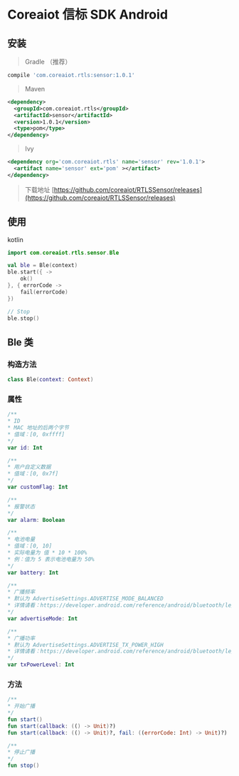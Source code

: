 # Coreaiot 信标 SDK Android

## 安装

> Gradle （推荐）
```gradle
compile 'com.coreaiot.rtls:sensor:1.0.1'
```

> Maven
```xml
<dependency>
  <groupId>com.coreaiot.rtls</groupId>
  <artifactId>sensor</artifactId>
  <version>1.0.1</version>
  <type>pom</type>
</dependency>
```

> Ivy
```xml
<dependency org='com.coreaiot.rtls' name='sensor' rev='1.0.1'>
  <artifact name='sensor' ext='pom' ></artifact>
</dependency>
```

> 下载地址
[https://github.com/coreaiot/RTLSSensor/releases](https://github.com/coreaiot/RTLSSensor/releases)

## 使用

kotlin
```kotlin
import com.coreaiot.rtls.sensor.Ble

val ble = Ble(context)
ble.start({ ->
    ok()
}, { errorCode ->
    fail(errorCode)
})

// Stop
ble.stop()
```

## Ble 类
### 构造方法
```kotlin
class Ble(context: Context)
```

### 属性
```kotlin
/**
* ID
* MAC 地址的后两个字节
* 值域：[0, 0xffff]
*/
var id: Int

/**
* 用户自定义数据
* 值域：[0, 0x7f]
*/
var customFlag: Int

/**
* 报警状态
*/
var alarm: Boolean

/**
* 电池电量
* 值域：[0, 10]
* 实际电量为 值 * 10 * 100%
* 例：值为 5 表示电池电量为 50%
*/
var battery: Int

/**
* 广播频率
* 默认为 AdvertiseSettings.ADVERTISE_MODE_BALANCED
* 详情请看：https://developer.android.com/reference/android/bluetooth/le/AdvertiseSettings
*/
var advertiseMode: Int

/**
* 广播功率
* 默认为 AdvertiseSettings.ADVERTISE_TX_POWER_HIGH
* 详情请看：https://developer.android.com/reference/android/bluetooth/le/AdvertiseSettings
*/
var txPowerLevel: Int
```

### 方法
```kotlin
/**
* 开始广播
*/
fun start()
fun start(callback: (() -> Unit)?)
fun start(callback: (() -> Unit)?, fail: ((errorCode: Int) -> Unit)?)

/**
* 停止广播
*/
fun stop()
```
